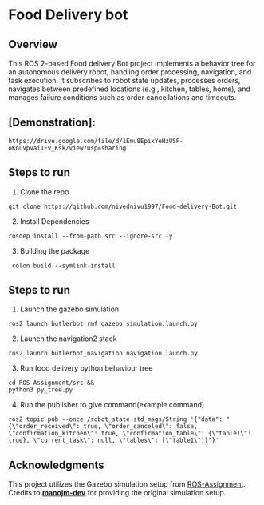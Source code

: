 # Food Delivery bot


## Overview

This ROS 2-based Food delivery Bot project implements a behavior tree for an autonomous delivery robot, handling order processing, navigation, and task execution. It subscribes to robot state updates, processes orders, navigates between predefined locations (e.g., kitchen, tables, home), and manages failure conditions such as order cancellations and timeouts.

## [Demonstration]:
```
https://drive.google.com/file/d/1Emu8EpixYeHzUSP-oKnuVpvai1Fv_Ksk/view?usp=sharing
```


## Steps to run


1. Clone the repo 

```
git clone https://github.com/nivednivu1997/Food-delivery-Bot.git
```
2. Install Dependencies
```
rosdep install --from-path src --ignore-src -y
```
3. Building the package
```
 colon build --symlink-install
```


## Steps to run 

1. Launch the gazebo simulation
```
ros2 launch butlerbot_rmf_gazebo simulation.launch.py
```
2. Launch the navigation2 stack 
```
ros2 launch butlerbot_navigation navigation.launch.py
```
3. Run food delivery python behaviour tree 
```
cd ROS-Assignment/src &&
python3 py_tree.py
```
4. Run the publisher to give command(example command)
```
ros2 topic pub --once /robot_state std_msgs/String '{"data": "{\"order_received\": true, \"order_canceled\": false, \"confirmation_kitchen\": true, \"confirmation_table\": {\"table1\": true}, \"current_task\": null, \"tables\": [\"table1\"]}"}'

```

## Acknowledgments  

This project utilizes the Gazebo simulation setup from [ROS-Assignment](https://github.com/manojm-dev/ROS-Assignment).  
Credits to **[manojm-dev](https://github.com/manojm-dev)** for providing the original simulation setup.  





